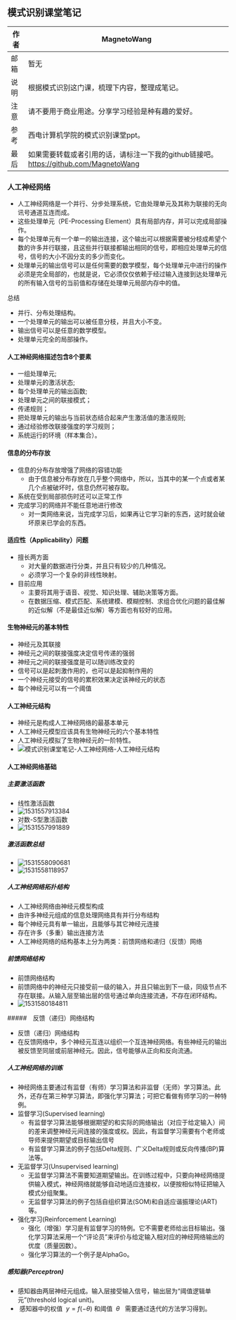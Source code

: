 ## 模式识别课堂笔记



| 作者 | MagnetoWang                                                  |
| ---- | ------------------------------------------------------------ |
| 邮箱 | 暂无                                                         |
| 说明 | 根据模式识别这门课，梳理下内容，整理成笔记。                 |
| 注意 | 请不要用于商业用途。分享学习经验是种有趣的爱好。             |
| 参考 | 西电计算机学院的模式识别课堂ppt。                            |
| 最后 | 如果需要转载或者引用的话，请标注一下我的github链接吧。https://github.com/MagnetoWang |

### 人工神经网络 

- 人工神经网络是一个并行、分步处理系统，它由处理单元及其称为联接的无向讯号通道互连而成。
- 这些处理单元（PE-Processing Element）具有局部内存，并可以完成局部操作。
- 每个处理单元有一个单一的输出连接，这个输出可以根据需要被分枝成希望个数的许多并行联接，且这些并行联接都输出相同的信号，即相应处理单元的信号，信号的大小不因分支的多少而变化。
- 处理单元的输出信号可以是任何需要的数学模型，每个处理单元中进行的操作必须是完全局部的，也就是说，它必须仅仅依赖于经过输入连接到达处理单元的所有输入信号的当前值和存储在处理单元局部内存中的值。

总结
- 并行、分布处理结构。
- 一个处理单元的输出可以被任意分枝，并且大小不变。
- 输出信号可以是任意的数学模型。
- 处理单元完全的局部操作。


#### 人工神经网络描述包含8个要素
- 一组处理单元;
- 处理单元的激活状态;
- 每个处理单元的输出函数;
- 处理单元之间的联接模式；
- 传递规则；
- 把处理单元的输出与当前状态结合起来产生激活值的激活规则;
- 通过经验修改联接强度的学习规则；
- 系统运行的环境（样本集合）。


#### 信息的分布存放
- 信息的分布存放增强了网络的容错功能
	- 由于信息被分布存放在几乎整个网络中，所以，当其中的某一个点或者某几个点被破坏时，信息仍然可被存取。
- 系统在受到局部损伤时还可以正常工作
- 完成学习的网络并不能任意地进行修改
	- 对一类网络来说，当完成学习后，如果再让它学习新的东西，这时就会破坏原来已学会的东西。


#### 适应性（Applicability）问题
- 擅长两方面
	- 对大量的数据进行分类，并且只有较少的几种情况。
	- 必须学习一个复杂的非线性映射。
- 目前应用
	- 主要将其用于语音、视觉、知识处理、辅助决策等方面。
	- 在数据压缩、模式匹配、系统建模、模糊控制、求组合优化问题的最佳解的近似解（不是最佳近似解）等方面也有较好的应用。

#### 生物神经元的基本特性    
- 神经元及其联接
- 神经元之间的联接强度决定信号传递的强弱
- 神经元之间的联接强度是可以随训练改变的
- 信号可以是起刺激作用的，也可以是起抑制作用的
- 一个神经元接受的信号的累积效果决定该神经元的状态
- 每个神经元可以有一个阈值


#### 人工神经元结构
- 神经元是构成人工神经网络的最基本单元
- 人工神经元模型应该具有生物神经元的六个基本特性
- 人工神经元模拟了生物神经元的一阶特性。
- ![模式识别课堂笔记-人工神经网络-人工神经元结构](picture/模式识别课堂笔记-人工神经网络-人工神经元结构.png)


#### 人工神经网络基础
##### 主要激活函数
- 线性激活函数
- ![1531557913384](picture/模式识别课堂笔记-人工神经网络-人工神经元基础1.png)
- 对数-S型激活函数
- ![1531557991889](picture/模式识别课堂笔记-人工神经网络-人工神经元基础2.png)


##### 激活函数总结
- ![1531558090681](picture/模式识别课堂笔记-人工神经网络-人工神经元基础3.png)
- ![1531558118957](picture/模式识别课堂笔记-人工神经网络-人工神经元基础4.png)

##### 人工神经网络拓扑结构
- 人工神经网络由神经元模型构成
- 由许多神经元组成的信息处理网络具有并行分布结构
- 每个神经元具有单一输出，且能够与其它神经元连接
- 存在许多（多重）输出连接方法
- 人工神经网络的结构基本上分为两类：前馈网络和递归（反馈）网络


##### 前馈网络结构
- 前馈网络结构
- 前馈网络中的神经元只接受前一级的输入，并且只输出到下一级，同级节点不存在联接。从输入层至输出层的信号通过单向连接流通，不存在闭环结构。
- ![1531580184811](picture/模式识别课堂笔记-人工神经网络-人工神经元基础-前馈网络结构1.png)

#####　反馈（递归）网络结构
- 反馈（递归）网络结构
- 在反馈网络中，多个神经元互连以组织一个互连神经网络。有些神经元的输出被反馈至同层或前层神经元。因此，信号能够从正向和反向流通。 

##### 人工神经网络的训练
- 神经网络主要通过有监督（有师）学习算法和非监督（无师）学习算法。此外，还存在第三种学习算法，即强化学习算法；可把它看做有师学习的一种特例。 
- 监督学习(Supervised learning)
	- 有监督学习算法能够根据期望的和实际的网络输出（对应于给定输入）间的差来调整神经元间连接的强度或权。因此，有监督学习需要有个老师或导师来提供期望或目标输出信号
	- 有监督学习算法的例子包括Delta规则、广义Delta规则或反向传播(BP)算法等。 
- 无监督学习(Unsupervised learning)
	- 无监督学习算法不需要知道期望输出。在训练过程中，只要向神经网络提供输入模式，神经网络就能够自动地适应连接权，以便按相似特征把输入模式分组聚集。
	- 无监督学习算法的例子包括自组织算法(SOM)和自适应谐振理论(ART)等。 
- 强化学习(Reinforcement Learning)
	- 强化（增强）学习是有监督学习的特例。它不需要老师给出目标输出。强化学习算法采用一个“评论员”来评价与给定输入相对应的神经网络输出的优度（质量因数）。
	- 强化学习算法的一个例子是AlphaGo。 

##### 感知器(Perceptron) 
- 感知器由两层神经元组成。输入层接受输入信号，输出层为“阈值逻辑单元”(threshold logical unit)。
-  感知器中的权值  $y=f(-\theta)$ 和阈值  $\theta$   需要通过迭代的方法学习得到。 





